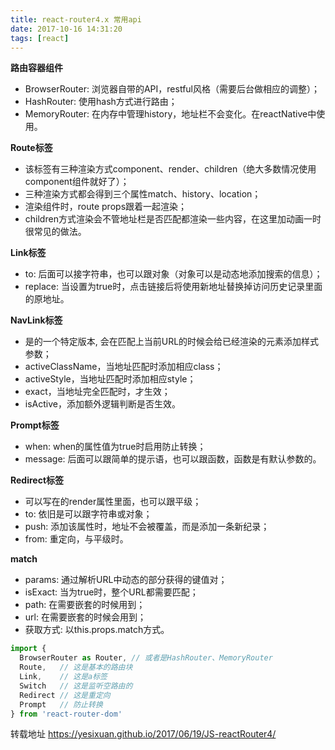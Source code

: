 ```yaml
---
title: react-router4.x 常用api
date: 2017-10-16 14:31:20
tags: [react]
---
```



**路由容器组件**

* BrowserRouter: 浏览器自带的API，restful风格（需要后台做相应的调整）；
* HashRouter: 使用hash方式进行路由；
* MemoryRouter: 在内存中管理history，地址栏不会变化。在reactNative中使用。

<!--more-->

**Route标签**

* 该标签有三种渲染方式component、render、children（绝大多数情况使用component组件就好了）；
* 三种渲染方式都会得到三个属性match、history、location；
* 渲染组件时，route props跟着一起渲染；
* children方式渲染会不管地址栏是否匹配都渲染一些内容，在这里加动画一时很常见的做法。

**Link标签**

* to: 后面可以接字符串，也可以跟对象（对象可以是动态地添加搜索的信息）；
* replace: 当设置为true时，点击链接后将使用新地址替换掉访问历史记录里面的原地址。

**NavLink标签**

* 是的一个特定版本, 会在匹配上当前URL的时候会给已经渲染的元素添加样式参数；
* activeClassName，当地址匹配时添加相应class；
* activeStyle，当地址匹配时添加相应style；
* exact，当地址完全匹配时，才生效；
* isActive，添加额外逻辑判断是否生效。

**Prompt标签**

* when: when的属性值为true时启用防止转换；
* message: 后面可以跟简单的提示语，也可以跟函数，函数是有默认参数的。

**Redirect标签**

* 可以写在的render属性里面，也可以跟平级；
* to: 依旧是可以跟字符串或对象；
* push: 添加该属性时，地址不会被覆盖，而是添加一条新纪录；
* from: 重定向，与平级时。

**match**

* params: 通过解析URL中动态的部分获得的键值对；
* isExact: 当为true时，整个URL都需要匹配；
* path: 在需要嵌套的时候用到；
* url: 在需要嵌套的时候会用到；
* 获取方式: 以this.props.match方式。


```js
import {
  BrowserRouter as Router, // 或者是HashRouter、MemoryRouter
  Route,   // 这是基本的路由块
  Link,    // 这是a标签
  Switch   // 这是监听空路由的
  Redirect // 这是重定向
  Prompt   // 防止转换  
} from 'react-router-dom'
```



 转载地址 https://yesixuan.github.io/2017/06/19/JS-reactRouter4/

